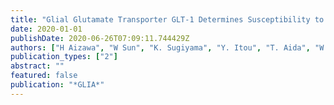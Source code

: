 ```yaml
---
title: "Glial Glutamate Transporter GLT-1 Determines Susceptibility to Spreading Depression in the Mouse Cerebral Cortex"
date: 2020-01-01
publishDate: 2020-06-26T07:09:11.744429Z
authors: ["H Aizawa", "W Sun", "K. Sugiyama", "Y. Itou", "T. Aida", "W. Cui", "S. Toyoda", "H. Terai", "M. Yanagisawa", "K. Tanaka"]
publication_types: ["2"]
abstract: ""
featured: false
publication: "*GLIA*"
---
```


